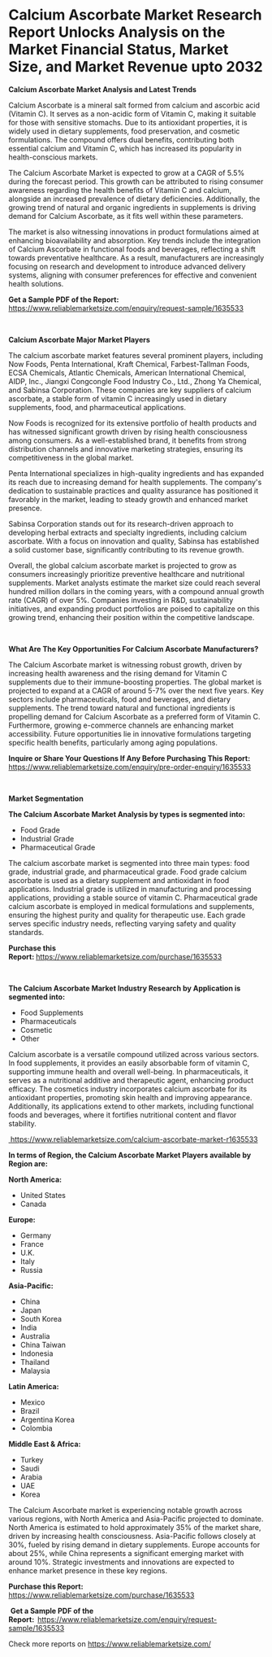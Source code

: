 <p><h1>Calcium Ascorbate Market Research Report Unlocks Analysis on the Market Financial Status, Market Size, and Market Revenue upto 2032</h1></p><p><strong>Calcium Ascorbate Market Analysis and Latest Trends</strong></p>
<p><p>Calcium Ascorbate is a mineral salt formed from calcium and ascorbic acid (Vitamin C). It serves as a non-acidic form of Vitamin C, making it suitable for those with sensitive stomachs. Due to its antioxidant properties, it is widely used in dietary supplements, food preservation, and cosmetic formulations. The compound offers dual benefits, contributing both essential calcium and Vitamin C, which has increased its popularity in health-conscious markets.</p><p>The Calcium Ascorbate Market is expected to grow at a CAGR of 5.5% during the forecast period. This growth can be attributed to rising consumer awareness regarding the health benefits of Vitamin C and calcium, alongside an increased prevalence of dietary deficiencies. Additionally, the growing trend of natural and organic ingredients in supplements is driving demand for Calcium Ascorbate, as it fits well within these parameters.</p><p>The market is also witnessing innovations in product formulations aimed at enhancing bioavailability and absorption. Key trends include the integration of Calcium Ascorbate in functional foods and beverages, reflecting a shift towards preventative healthcare. As a result, manufacturers are increasingly focusing on research and development to introduce advanced delivery systems, aligning with consumer preferences for effective and convenient health solutions.</p></p>
<p><strong>Get a Sample PDF of the Report:&nbsp;</strong> <a href="https://www.reliablemarketsize.com/enquiry/request-sample/1635533?utm_campaign=2889&utm_medium=2&utm_source=Github&utm_content=ia&utm_term=31032025&utm_id=calcium-ascorbate">https://www.reliablemarketsize.com/enquiry/request-sample/1635533</a></p>
<p>&nbsp;</p>
<p><strong>Calcium Ascorbate Major Market Players</strong></p>
<p><p>The calcium ascorbate market features several prominent players, including Now Foods, Penta International, Kraft Chemical, Farbest-Tallman Foods, ECSA Chemicals, Atlantic Chemicals, American International Chemical, AIDP, Inc., Jiangxi Congcongle Food Industry Co., Ltd., Zhong Ya Chemical, and Sabinsa Corporation. These companies are key suppliers of calcium ascorbate, a stable form of vitamin C increasingly used in dietary supplements, food, and pharmaceutical applications.</p><p>Now Foods is recognized for its extensive portfolio of health products and has witnessed significant growth driven by rising health consciousness among consumers. As a well-established brand, it benefits from strong distribution channels and innovative marketing strategies, ensuring its competitiveness in the global market.</p><p>Penta International specializes in high-quality ingredients and has expanded its reach due to increasing demand for health supplements. The company's dedication to sustainable practices and quality assurance has positioned it favorably in the market, leading to steady growth and enhanced market presence.</p><p>Sabinsa Corporation stands out for its research-driven approach to developing herbal extracts and specialty ingredients, including calcium ascorbate. With a focus on innovation and quality, Sabinsa has established a solid customer base, significantly contributing to its revenue growth.</p><p>Overall, the global calcium ascorbate market is projected to grow as consumers increasingly prioritize preventive healthcare and nutritional supplements. Market analysts estimate the market size could reach several hundred million dollars in the coming years, with a compound annual growth rate (CAGR) of over 5%. Companies investing in R&D, sustainability initiatives, and expanding product portfolios are poised to capitalize on this growing trend, enhancing their position within the competitive landscape.</p></p>
<p>&nbsp;</p>
<p><strong>What Are The Key Opportunities For Calcium Ascorbate Manufacturers?</strong></p>
<p><p>The Calcium Ascorbate market is witnessing robust growth, driven by increasing health awareness and the rising demand for Vitamin C supplements due to their immune-boosting properties. The global market is projected to expand at a CAGR of around 5-7% over the next five years. Key sectors include pharmaceuticals, food and beverages, and dietary supplements. The trend toward natural and functional ingredients is propelling demand for Calcium Ascorbate as a preferred form of Vitamin C. Furthermore, growing e-commerce channels are enhancing market accessibility. Future opportunities lie in innovative formulations targeting specific health benefits, particularly among aging populations.</p></p>
<p><strong>Inquire or Share Your Questions If Any Before Purchasing This Report:</strong> <a href="https://www.reliablemarketsize.com/enquiry/pre-order-enquiry/1635533?utm_campaign=2889&utm_medium=2&utm_source=Github&utm_content=ia&utm_term=31032025&utm_id=calcium-ascorbate">https://www.reliablemarketsize.com/enquiry/pre-order-enquiry/1635533</a></p>
<p>&nbsp;</p>
<p><strong>Market Segmentation</strong></p>
<p><strong>The Calcium Ascorbate Market Analysis by types is segmented into:</strong></p>
<p><ul><li>Food Grade</li><li>Industrial Grade</li><li>Pharmaceutical Grade</li></ul></p>
<p><p>The calcium ascorbate market is segmented into three main types: food grade, industrial grade, and pharmaceutical grade. Food grade calcium ascorbate is used as a dietary supplement and antioxidant in food applications. Industrial grade is utilized in manufacturing and processing applications, providing a stable source of vitamin C. Pharmaceutical grade calcium ascorbate is employed in medical formulations and supplements, ensuring the highest purity and quality for therapeutic use. Each grade serves specific industry needs, reflecting varying safety and quality standards.</p></p>
<p><strong>Purchase this Report:&nbsp;</strong><a href="https://www.reliablemarketsize.com/purchase/1635533?utm_campaign=2889&utm_medium=2&utm_source=Github&utm_content=ia&utm_term=31032025&utm_id=calcium-ascorbate">https://www.reliablemarketsize.com/purchase/1635533</a></p>
<p>&nbsp;</p>
<p><strong>The Calcium Ascorbate Market Industry Research by Application is segmented into:</strong></p>
<p><ul><li>Food Supplements</li><li>Pharmaceuticals</li><li>Cosmetic</li><li>Other</li></ul></p>
<p><p>Calcium ascorbate is a versatile compound utilized across various sectors. In food supplements, it provides an easily absorbable form of vitamin C, supporting immune health and overall well-being. In pharmaceuticals, it serves as a nutritional additive and therapeutic agent, enhancing product efficacy. The cosmetics industry incorporates calcium ascorbate for its antioxidant properties, promoting skin health and improving appearance. Additionally, its applications extend to other markets, including functional foods and beverages, where it fortifies nutritional content and flavor stability.</p></p>
<p><a href="https://www.reliablemarketsize.com/calcium-ascorbate-market-r1635533?utm_campaign=2889&utm_medium=2&utm_source=Github&utm_content=ia&utm_term=31032025&utm_id=calcium-ascorbate">&nbsp;https://www.reliablemarketsize.com/calcium-ascorbate-market-r1635533</a></p>
<p><strong>In terms of Region, the Calcium Ascorbate Market Players available by Region are:</strong></p>
<p>
    <p> <strong> North America: </strong>
        <ul>
            <li>United States</li>
            <li>Canada</li>
        </ul>
        </p> 
    <p> <strong> Europe: </strong>
        <ul>
            <li>Germany</li>
            <li>France</li>
            <li>U.K.</li>
            <li>Italy</li>
            <li>Russia</li>
        </ul>
        </p> 
    <p> <strong> Asia-Pacific: </strong>
        <ul>
            <li>China</li>
            <li>Japan</li>
            <li>South Korea</li>
            <li>India</li>
            <li>Australia</li>
            <li>China Taiwan</li>
            <li>Indonesia</li>
            <li>Thailand</li>
            <li>Malaysia</li>
        </ul>
        </p> 
    <p> <strong> Latin America: </strong>
        <ul>
            <li>Mexico</li>
            <li>Brazil</li>
            <li>Argentina Korea</li>
            <li>Colombia</li>
        </ul>
        </p> 
    <p> <strong> Middle East & Africa: </strong>
        <ul>
            <li>Turkey</li>
            <li>Saudi</li>
            <li>Arabia</li>
            <li>UAE</li>
            <li>Korea</li>
        </ul>
    </p>
    </p>
<p><p>The Calcium Ascorbate market is experiencing notable growth across various regions, with North America and Asia-Pacific projected to dominate. North America is estimated to hold approximately 35% of the market share, driven by increasing health consciousness. Asia-Pacific follows closely at 30%, fueled by rising demand in dietary supplements. Europe accounts for about 25%, while China represents a significant emerging market with around 10%. Strategic investments and innovations are expected to enhance market presence in these key regions.</p></p>
<p><strong>Purchase this Report: </strong><a href="https://www.reliablemarketsize.com/purchase/1635533?utm_campaign=2889&utm_medium=2&utm_source=Github&utm_content=ia&utm_term=31032025&utm_id=calcium-ascorbate">https://www.reliablemarketsize.com/purchase/1635533</a></p>
<p>&nbsp;<strong>Get a Sample PDF of the Report:&nbsp;&nbsp;</strong><a href="https://www.reliablemarketsize.com/enquiry/request-sample/1635533?utm_campaign=2889&utm_medium=2&utm_source=Github&utm_content=ia&utm_term=31032025&utm_id=calcium-ascorbate">https://www.reliablemarketsize.com/enquiry/request-sample/1635533</a></p>
<p><strong></strong></p>
<p>Check more reports on <a href="https://www.reliablemarketsize.com/?utm_campaign=2889&utm_medium=2&utm_source=Github&utm_content=ia&utm_term=31032025&utm_id=calcium-ascorbate">https://www.reliablemarketsize.com/</a></p>
